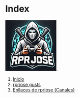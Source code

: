 # Index
![text alternatiu](rprjose.jpeg).

1. [Inicio](https://github.com/rprjosexd/rpr)
2. [rprjose gusts](https://github.com/rprjosexd/rpr/blob/main/gustsrprjose.md)
3. [Enllaces de rprjose (Canales)](https://github.com/rprjosexd/rpr/blob/main/Canalesrprjose)
